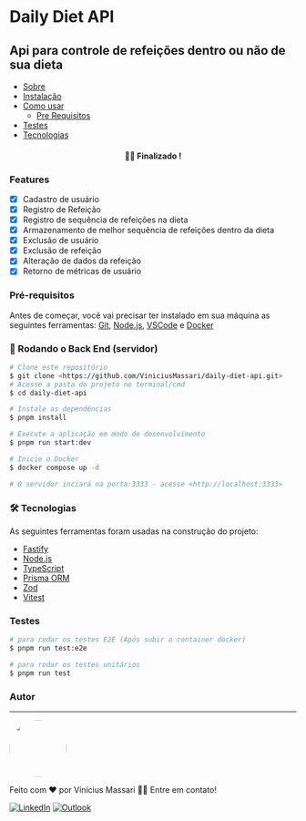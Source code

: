 # Daily Diet API
## Api para controle de refeições dentro ou não de sua dieta
* [Sobre](#Sobre)
* [Instalação](#instalacao)
* [Como usar](#como-usar)
    * [Pre Requisitos](#pre-requisitos)
* [Testes](#testes)
* [Tecnologias](#tecnologias)
<h4 align="center"> 
    👍🏻 Finalizado !
</h4>

### Features

- [x] Cadastro de usuário
- [x] Registro de Refeição
- [X] Registro de sequência de refeições na dieta
- [X] Armazenamento de melhor sequência de refeições dentro da dieta
- [X] Exclusão de usuário
- [X] Exclusão de refeição
- [X] Alteração de dados da refeição
- [X] Retorno de métricas de usuário

### Pré-requisitos

Antes de começar, você vai precisar ter instalado em sua máquina as seguintes ferramentas:
[Git](https://git-scm.com), [Node.js](https://nodejs.org/en/), [VSCode](https://code.visualstudio.com/) e [Docker](https://docs.docker.com/manuals/)

### 🎲 Rodando o Back End (servidor)
```bash
# Clone este repositório
$ git clone <https://github.com/ViniciusMassari/daily-diet-api.git>
# Acesse a pasta do projeto no terminal/cmd
$ cd daily-diet-api

# Instale as dependências
$ pnpm install

# Execute a aplicação em modo de desenvolvimento
$ pnpm run start:dev

# Inicie o Docker
$ docker compose up -d

# O servidor inciará na porta:3333 - acesse <http://localhost:3333>
```

### 🛠 Tecnologias

As seguintes ferramentas foram usadas na construção do projeto:

- [Fastify](https://fastify.dev)
- [Node.js](https://nodejs.org/en/)
- [TypeScript](https://www.typescriptlang.org/)
- [Prisma ORM](https://www.prisma.io)
- [Zod](https://zod.dev)
- [Vitest](https://vitest.dev)

### Testes
```bash 
# para rodar os testes E2E (Após subir o container docker)
$ pnpm run test:e2e

# para rodar os testes unitários
$ pnpm run test
```
### Autor
---

<p href="https://blog.rocketseat.com.br/author/thiago/">
 <img style="border-radius: 50%;" src="https://avatars.githubusercontent.com/u/108671484?v=4" width="100px;" alt=""/>
 <br />
</p>

Feito com ❤️ por Vinícius Massari 👋🏽 Entre em contato!

 [![LinkedIn](https://img.shields.io/badge/linkedin-%230077B5.svg?style=for-the-badge&logo=linkedin&logoColor=white)](https://www.linkedin.com/in/viniciusmassari/) 
[![Outlook](https://img.shields.io/badge/Microsoft_Outlook-0078D4?style=for-the-badge&logo=microsoft-outlook&logoColor=white)](mailto:ViniMassari123@hotmail.com)